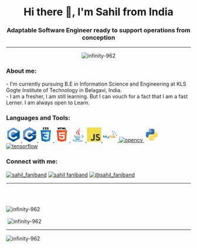 <h1 align="center">Hi there 👋, I'm Sahil from India</h1>
<h3 align="center">Adaptable Software Engineer ready to support operations from conception</h3>
<hr>
<img align="left" src="https://cdna.artstation.com/p/assets/images/images/035/693/656/original/gwyneth-balucio-hello-world.gif?1615642877" alt="" width="450"/>

<p align="center"> <img src="https://komarev.com/ghpvc/?username=infinity-962&label=Profile%20views&color=0e75b6&style=flat" alt="infinity-962" /> </p>
<h3 align="left">About me:</h3>
<p align="left">- I'm currently pursuing B.E in Information Science and Engineering at KLS Gogte Institute of Technology in Belagavi, India.<br>- I am a fresher, I am still learning. But I can vouch for a fact that I am a fast Lerner. I am always open to Learn.
</p>



<h3 align="left">Languages and Tools:</h3>
<p align="left"> <a href="https://www.cprogramming.com/" target="_blank" rel="noreferrer"> <img src="https://raw.githubusercontent.com/devicons/devicon/master/icons/c/c-original.svg" alt="c" width="40" height="40"/> </a>      <a href="https://www.w3schools.com/cpp/" target="_blank" rel="noreferrer"> <img src="https://raw.githubusercontent.com/devicons/devicon/master/icons/cplusplus/cplusplus-original.svg" alt="cplusplus" width="40" height="40"/> </a>      <a href="https://www.w3schools.com/css/" target="_blank" rel="noreferrer"> <img src="https://raw.githubusercontent.com/devicons/devicon/master/icons/css3/css3-original-wordmark.svg" alt="css3" width="40" height="40"/> </a>      <a href="https://www.w3.org/html/" target="_blank" rel="noreferrer"> <img src="https://raw.githubusercontent.com/devicons/devicon/master/icons/html5/html5-original-wordmark.svg" alt="html5" width="40" height="40"/> </a>      <a href="https://www.java.com" target="_blank" rel="noreferrer"> <img src="https://raw.githubusercontent.com/devicons/devicon/master/icons/java/java-original.svg" alt="java" width="40" height="40"/> </a>      <a href="https://developer.mozilla.org/en-US/docs/Web/JavaScript" target="_blank" rel="noreferrer"> <img src="https://raw.githubusercontent.com/devicons/devicon/master/icons/javascript/javascript-original.svg" alt="javascript" width="40" height="40"/> </a>      <a href="https://www.mysql.com/" target="_blank" rel="noreferrer"> <img src="https://raw.githubusercontent.com/devicons/devicon/master/icons/mysql/mysql-original-wordmark.svg" alt="mysql" width="40" height="40"/> </a>      <a href="https://opencv.org/" target="_blank" rel="noreferrer"> <img src="https://www.vectorlogo.zone/logos/opencv/opencv-icon.svg" alt="opencv" width="40" height="40"/> </a>      <a href="https://www.python.org" target="_blank" rel="noreferrer"> <img src="https://raw.githubusercontent.com/devicons/devicon/master/icons/python/python-original.svg" alt="python" width="40" height="40"/> </a>      <a href="https://www.tensorflow.org" target="_blank" rel="noreferrer"> <img src="https://www.vectorlogo.zone/logos/tensorflow/tensorflow-icon.svg" alt="tensorflow" width="40" height="40"/> </a> </p>

<h3 align="left">Connect with me:</h3>
<p align="left">
                <a href="https://twitter.com/sahil_faniband" target="blank"><img align="center" src="https://raw.githubusercontent.com/rahuldkjain/github-profile-readme-generator/master/src/images/icons/Social/twitter.svg" alt="sahil_faniband" height="30" width="40" /></a>
     <a href="https://linkedin.com/in/sahil faniband" target="blank"><img align="center" src="https://raw.githubusercontent.com/rahuldkjain/github-profile-readme-generator/master/src/images/icons/Social/linked-in-alt.svg" alt="sahil faniband" height="30" width="40" /></a>
     <a href="https://instagram.com/@sahil_faniband" target="blank"><img align="center" src="https://raw.githubusercontent.com/rahuldkjain/github-profile-readme-generator/master/src/images/icons/Social/instagram.svg" alt="@sahil_faniband" height="30" width="40" /></a>
</p>
<hr>
<br>
<!--<p align="left"> <a href="https://github.com/ryo-ma/github-profile-trophy"><img src="https://github-profile-trophy.vercel.app/?username=infinity-962" alt="infinity-962" /></a> </p>-->
<img align="right" src="https://i.pinimg.com/originals/bb/37/5c/bb375cdd655184ca2715ac5059e73651.gif" alt="" width="500"/>

<br>

<p><img align="left" src="https://github-readme-stats.vercel.app/api/top-langs?username=infinity-962&show_icons=true&locale=en&layout=compact" alt="infinity-962" /></p>
<br>

<p>&nbsp;<img align="center" src="https://github-readme-stats.vercel.app/api?username=infinity-962&show_icons=true&locale=en" alt="infinity-962" /></p>
<hr>
<p><img align="center" src="https://github-readme-streak-stats.herokuapp.com/?user=infinity-962&" alt="infinity-962" /></p>
